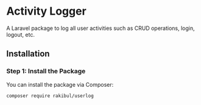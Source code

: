 # Activity Logger

A Laravel package to log all user activities such as CRUD operations, login, logout, etc. 

## Installation

### Step 1: Install the Package

You can install the package via Composer:

```bash
composer require rakibul/userlog
